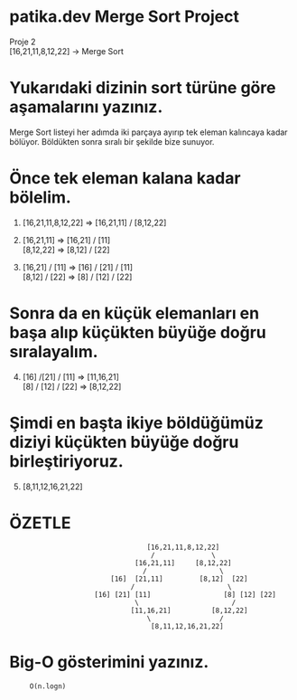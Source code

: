 # patika.dev Merge Sort Project  
Proje 2  
[16,21,11,8,12,22] -> Merge Sort  

# Yukarıdaki dizinin sort türüne göre aşamalarını yazınız.  

 Merge Sort listeyi her adımda iki parçaya ayırıp tek eleman kalıncaya kadar bölüyor. Böldükten sonra sıralı bir şekilde bize sunuyor.  
 # Önce tek eleman kalana kadar bölelim.

1. [16,21,11,8,12,22] =>     [16,21,11] / [8,12,22]  

2. [16,21,11] => [16,21] / [11]   
   [8,12,22]  => [8,12] / [22]  
   
3. [16,21] / [11] => [16] / [21] / [11]  
   [8,12] /  [22] => [8] / [12] / [22]  
   
# Sonra da en küçük elemanları en başa alıp küçükten büyüğe doğru sıralayalım.  

4. [16] /[21] / [11] => [11,16,21]  
   [8] / [12] / [22] => [8,12,22]   
   
# Şimdi en başta ikiye böldüğümüz diziyi küçükten büyüğe doğru birleştiriyoruz.    
 
5. [8,11,12,16,21,22]  

#  ÖZETLE   
                                      [16,21,11,8,12,22]  
                                       /              \
                                   [16,21,11]     [8,12,22]
                                     /                  \ 
                             [16]  [21,11]         [8,12]  [22]
                                  /                       \
                         [16] [21] [11]                  [8] [12] [22]
                                   \                       /
                                  [11,16,21]          [8,12,22]
                                      \                 /
                                       [8,11,12,16,21,22]
                               

        
# Big-O gösterimini yazınız.    
         O(n.logn)
